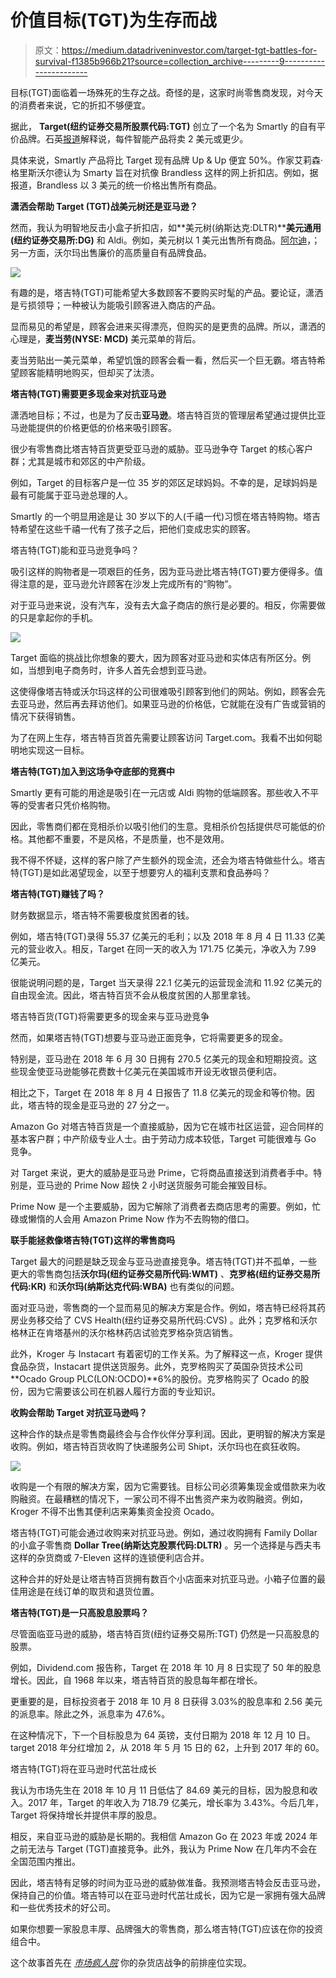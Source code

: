 # 价值目标(TGT)为生存而战

> 原文：<https://medium.datadriveninvestor.com/target-tgt-battles-for-survival-f1385b966b21?source=collection_archive---------9----------------------->

目标(TGT)面临着一场殊死的生存之战。奇怪的是，这家时尚零售商发现，对今天的消费者来说，它的折扣不够便宜。

据此， **Target(纽约证券交易所股票代码:TGT)** 创立了一个名为 Smartly 的自有平价品牌。石英[报道](https://qz.com/1416163/target-bets-private-label-brands-will-help-it-survive-amazon/)解释说，每件智能产品将卖 2 美元或更少。

具体来说，Smartly 产品将比 Target 现有品牌 Up & Up 便宜 50%。作家艾莉森·格里斯沃尔德认为 Smarty 旨在对抗像 Brandless 这样的网上折扣店。例如，据报道，Brandless 以 3 美元的统一价格出售所有商品。

**潇洒会帮助 Target (TGT)战美元树还是亚马逊？**

然而，我认为明智地反击小盒子折扣店，如**美元树(纳斯达克:DLTR)****美元通用(纽约证券交易所:DG)** 和 Aldi。例如，美元树以 1 美元出售所有商品。[阿尔迪](https://www.produceretailer.com/article/news-article/learn-lesson-or-two-aldi)，；另一方面，沃尔玛出售廉价的高质量自有品牌食品。

![](img/37a4afc13dbf584bf3fa50459362ad41.png)

有趣的是，塔吉特(TGT)可能希望大多数顾客不要购买时髦的产品。要论证，潇洒是亏损领导；一种被认为能吸引顾客进入商店的产品。

显而易见的希望是，顾客会进来买得漂亮，但购买的是更贵的品牌。所以，潇洒的心理是，**麦当劳(NYSE: MCD)** 美元菜单的背后。

麦当劳贴出一美元菜单，希望饥饿的顾客会看一看，然后买一个巨无霸。塔吉特希望顾客能精明地购买，但却买了汰渍。

**塔吉特(TGT)需要更多现金来对抗亚马逊**

潇洒地目标；不过，也是为了反击**亚马逊**。塔吉特百货的管理层希望通过提供比亚马逊能提供的价格更低的价格来吸引顾客。

很少有零售商比塔吉特百货更受亚马逊的威胁。亚马逊争夺 Target 的核心客户群；尤其是城市和郊区的中产阶级。

例如，Target 的目标客户是一位 35 岁的郊区足球妈妈。不幸的是，足球妈妈是最有可能属于亚马逊总理的人。

Smartly 的一个明显用途是让 30 岁以下的人(千禧一代)习惯在塔吉特购物。塔吉特希望在这些千禧一代有了孩子之后，把他们变成忠实的顾客。

塔吉特(TGT)能和亚马逊竞争吗？

吸引这样的购物者是一项艰巨的任务，因为亚马逊比塔吉特(TGT)要方便得多。值得注意的是，亚马逊允许顾客在沙发上完成所有的“购物”。

对于亚马逊来说，没有汽车，没有去大盒子商店的旅行是必要的。相反，你需要做的只是拿起你的手机。

![](img/3f90109efd7a05c51684943c4f8a9c01.png)

Target 面临的挑战比你想象的要大，因为顾客对亚马逊和实体店有所区分。例如，当想到电子商务时，许多人首先会想到亚马逊。

这使得像塔吉特或沃尔玛这样的公司很难吸引顾客到他们的网站。例如，顾客会先去亚马逊，然后再去拜访他们。如果亚马逊的价格低，它就能在没有广告或营销的情况下获得销售。

为了在网上生存，塔吉特百货首先需要让顾客访问 Target.com。我看不出如何聪明地实现这一目标。

**塔吉特(TGT)加入到这场争夺底部的竞赛中**

Smartly 更有可能的用途是吸引在一元店或 Aldi 购物的低端顾客。那些收入不平等的受害者只凭价格购物。

因此，零售商们都在竞相杀价以吸引他们的生意。竞相杀价包括提供尽可能低的价格。其他都不重要，不是风格，不是质量，也不是效用。

我不得不怀疑，这样的客户除了产生额外的现金流，还会为塔吉特做些什么。塔吉特(TGT)是如此渴望现金，以至于想要穷人的福利支票和食品券吗？

**塔吉特(TGT)赚钱了吗？**

财务数据显示，塔吉特不需要极度贫困者的钱。

例如，塔吉特(TGT)录得 55.37 亿美元的毛利；以及 2018 年 8 月 4 日 11.33 亿美元的营业收入。相反，Target 在同一天的收入为 171.75 亿美元，净收入为 7.99 亿美元。

很能说明问题的是，Target 当天录得 22.1 亿美元的运营现金流和 11.92 亿美元的自由现金流。因此，塔吉特百货不会从极度贫困的人那里拿钱。

塔吉特百货(TGT)将需要更多的现金来与亚马逊竞争

然而，如果塔吉特(TGT)想要与亚马逊正面竞争，它将需要更多的现金。

特别是，亚马逊在 2018 年 6 月 30 日拥有 270.5 亿美元的现金和短期投资。这些现金使亚马逊能够花费数十亿美元在美国城市开设无收银员便利店。

相比之下，Target 在 2018 年 8 月 4 日报告了 11.8 亿美元的现金和等价物。因此，塔吉特的现金是亚马逊的 27 分之一。

Amazon Go 对塔吉特百货是一个直接威胁，因为它在城市社区运营，迎合同样的基本客户群；中产阶级专业人士。由于劳动力成本较低，Target 可能很难与 Go 竞争。

对 Target 来说，更大的威胁是亚马逊 Prime，它将商品直接送到消费者手中。特别是，亚马逊的 Prime Now 超快 2 小时送货服务可能会摧毁目标。

Prime Now 是一个主要威胁，因为它解除了消费者去商店思考的需要。例如，忙碌或懒惰的人会用 Amazon Prime Now 作为不去购物的借口。

**联手能拯救像塔吉特(TGT)这样的零售商吗**

Target 最大的问题是缺乏现金与亚马逊直接竞争。塔吉特(TGT)并不孤单，一些更大的零售商包括**沃尔玛(纽约证券交易所代码:WMT)** 、**克罗格(纽约证券交易所代码:KR)** 和**沃尔玛(纳斯达克代码:WBA)** 也有类似的问题。

面对亚马逊，零售商的一个显而易见的解决方案是合作。例如，塔吉特已经将其药房业务移交给了 CVS Health(纽约证券交易所代码:CVS) 。此外；克罗格和沃尔格林正在肯塔基州的沃尔格林药店试验克罗格杂货店销售。

此外，Kroger 与 Instacart 有着密切的工作关系。为了解释这一点，Kroger 提供食品杂货，Instacart 提供送货服务。此外，克罗格购买了英国杂货技术公司**Ocado Group PLC(LON:OCDO)**6%的股份。克罗格购买了 Ocado 的股份，因为它需要该公司在机器人履行方面的专业知识。

**收购会帮助 Target 对抗亚马逊吗？**

这种合作的缺点是零售商最终会与合作伙伴分享利润。因此，更明智的解决方案是收购。例如，塔吉特百货收购了快递服务公司 Shipt，沃尔玛也在疯狂收购。

![](img/9d261326e63abae19a132f8d5604f550.png)

收购是一个有限的解决方案，因为它需要钱。目标公司必须筹集现金或借款来为收购融资。在最糟糕的情况下，一家公司不得不出售资产来为收购融资。例如，Kroger 不得不出售其便利店来筹集资金投资 Ocado。

塔吉特(TGT)可能会通过收购来对抗亚马逊。例如，通过收购拥有 Family Dollar 的小盒子零售商 **Dollar Tree(纳斯达克股票代码:DLTR)** 。另一个选择是与西夫韦这样的杂货商或 7-Eleven 这样的连锁便利店合并。

这种合并的好处是让塔吉特百货拥有数百个小店面来对抗亚马逊。小箱子位置的最佳用途是在线订单的取货和退货位置。

**塔吉特(TGT)是一只高股息股票吗？**

尽管面临亚马逊的威胁，塔吉特百货(纽约证券交易所:TGT) 仍然是一只高股息的股票。

例如，Dividend.com 报告称，Target 在 2018 年 10 月 8 日实现了 50 年的股息增长。因此，自 1968 年以来，塔吉特百货的股息每年都在增长。

更重要的是，目标投资者于 2018 年 10 月 8 日获得 3.03%的股息率和 2.56 美元的派息率。除此之外，派息率为 47.6%。

在这种情况下，下一个目标股息为 64 英镑，支付日期为 2018 年 12 月 10 日。target 2018 年分红增加 2，从 2018 年 5 月 15 日的 62，上升到 2017 年的 60。

塔吉特(TGT)将在亚马逊时代茁壮成长

我认为市场先生在 2018 年 10 月 11 日低估了 84.69 美元的目标，因为股息和收入。2017 年，Target 的年收入为 718.79 亿美元，增长率为 3.43%。今后几年，Target 将保持增长并提供丰厚的股息。

相反，来自亚马逊的威胁是长期的。我相信 Amazon Go 在 2023 年或 2024 年之前无法与 Target (TGT)直接竞争。此外，我认为 Prime Now 在几年内不会在全国范围内推出。

因此，塔吉特有足够的时间为亚马逊的威胁做准备。我预测塔吉特会反击亚马逊，保持自己的价值。塔吉特可以在亚马逊时代茁壮成长，因为它是一家拥有强大品牌和一些优秀技术的好公司。

如果你想要一家股息丰厚、品牌强大的零售商，那么塔吉特(TGT)应该在你的投资组合中。

这个故事首先在 [*市场疯人院*](https://marketmadhouse.com/) 你的杂货店战争的前排座位实现。